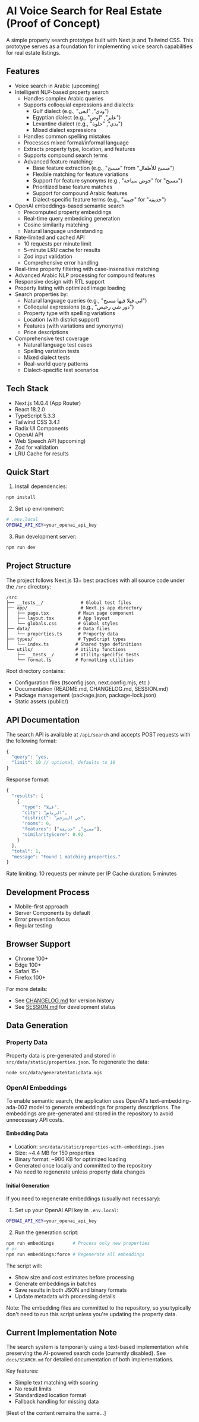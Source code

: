 # AI Voice Search for Real Estate (Proof of Concept)

A simple property search prototype built with Next.js and Tailwind CSS. This prototype serves as a foundation for implementing voice search capabilities for real estate listings.

## Features
- Voice search in Arabic (upcoming)
- Intelligent NLP-based property search
  - Handles complex Arabic queries
  - Supports colloquial expressions and dialects:
    - Gulf dialect (e.g., "ودي", "ابغى")
    - Egyptian dialect (e.g., "عايز", "اوض")
    - Levantine dialect (e.g., "بدي", "حلوة")
    - Mixed dialect expressions
  - Handles common spelling mistakes
  - Processes mixed formal/informal language
  - Extracts property type, location, and features
  - Supports compound search terms
  - Advanced feature matching:
    - Base feature extraction (e.g., "مسبح" from "مسبح للأطفال")
    - Flexible matching for feature variations
    - Support for feature synonyms (e.g., "حوض سباحة" for "مسبح")
    - Prioritized base feature matches
    - Support for compound Arabic features
    - Dialect-specific feature terms (e.g., "جنينة" for "حديقة")
- OpenAI embeddings-based semantic search
  - Precomputed property embeddings
  - Real-time query embedding generation
  - Cosine similarity matching
  - Natural language understanding
- Rate-limited and cached API
  - 10 requests per minute limit
  - 5-minute LRU cache for results
  - Zod input validation
  - Comprehensive error handling
- Real-time property filtering with case-insensitive matching
- Advanced Arabic NLP processing for compound features
- Responsive design with RTL support
- Property listing with optimized image loading
- Search properties by:
  - Natural language queries (e.g., "ابي فيلا فيها مسبح")
  - Colloquial expressions (e.g., "دور شي رخيص")
  - Property type with spelling variations
  - Location (with district support)
  - Features (with variations and synonyms)
  - Price descriptions
- Comprehensive test coverage
  - Natural language test cases
  - Spelling variation tests
  - Mixed dialect tests
  - Real-world query patterns
  - Dialect-specific test scenarios

## Tech Stack
- Next.js 14.0.4 (App Router)
- React 18.2.0
- TypeScript 5.3.3
- Tailwind CSS 3.4.1
- Radix UI Components
- OpenAI API
- Web Speech API (upcoming)
- Zod for validation
- LRU Cache for results

## Quick Start

1. Install dependencies:
```bash
npm install
```

2. Set up environment:
```bash
# .env.local
OPENAI_API_KEY=your_openai_api_key
```

3. Run development server:
```bash
npm run dev
```

## Project Structure
The project follows Next.js 13+ best practices with all source code under the `/src` directory:

```
/src
├── __tests__/              # Global test files
├── app/                    # Next.js app directory
│   ├── page.tsx           # Main page component
│   ├── layout.tsx         # App layout
│   └── globals.css        # Global styles
├── data/                  # Data files
│   └── properties.ts      # Property data
├── types/                 # TypeScript types
│   └── index.ts          # Shared type definitions
└── utils/                # Utility functions
    ├── __tests__/        # Utility-specific tests
    └── format.ts         # Formatting utilities
```

Root directory contains:
- Configuration files (tsconfig.json, next.config.mjs, etc.)
- Documentation (README.md, CHANGELOG.md, SESSION.md)
- Package management (package.json, package-lock.json)
- Static assets (public/)

## API Documentation
The search API is available at `/api/search` and accepts POST requests with the following format:

```typescript
{
  "query": "yes,
  "limit": 10 // optional, defaults to 10
}
```

Response format:
```typescript
{
  "results": [
    {
      "type": "فيلا",
      "city": "الرياض",
      "district": "حي النرجس",
      "rooms": 6,
      "features": ["مسبح", "حديقة"],
      "similarityScore": 0.92
    }
  ],
  "total": 1,
  "message": "Found 1 matching properties."
}
```

Rate limiting: 10 requests per minute per IP
Cache duration: 5 minutes

## Development Process
- Mobile-first approach
- Server Components by default
- Error prevention focus
- Regular testing

## Browser Support
- Chrome 100+
- Edge 100+
- Safari 15+
- Firefox 100+

For more details:
- See [CHANGELOG.md](./CHANGELOG.md) for version history
- See [SESSION.md](./SESSION.md) for development status 

## Data Generation

### Property Data
Property data is pre-generated and stored in `src/data/static/properties.json`. To regenerate the data:

```bash
node src/data/generateStaticData.mjs
```

### OpenAI Embeddings
To enable semantic search, the application uses OpenAI's text-embedding-ada-002 model to generate embeddings for property descriptions. The embeddings are pre-generated and stored in the repository to avoid unnecessary API costs.

#### Embedding Data
- Location: `src/data/static/properties-with-embeddings.json`
- Size: ~4.4 MB for 150 properties
- Binary format: ~900 KB for optimized loading
- Generated once locally and committed to the repository
- No need to regenerate unless property data changes

#### Initial Generation
If you need to regenerate embeddings (usually not necessary):

1. Set up your OpenAI API key in `.env.local`:
```bash
OPENAI_API_KEY=your_openai_api_key
```

2. Run the generation script:
```bash
npm run embeddings       # Process only new properties
# or
npm run embeddings:force # Regenerate all embeddings
```

The script will:
- Show size and cost estimates before processing
- Generate embeddings in batches
- Save results in both JSON and binary formats
- Update metadata with processing details

Note: The embedding files are committed to the repository, so you typically don't need to run this script unless you're updating the property data.

## Current Implementation Note
The search system is temporarily using a text-based implementation while preserving the AI-powered search code (currently disabled). See `docs/SEARCH.md` for detailed documentation of both implementations.

Key features:
- Simple text matching with scoring
- No result limits
- Standardized location format
- Fallback handling for missing data

[Rest of the content remains the same...] 